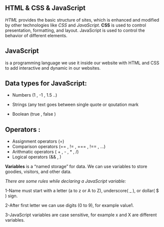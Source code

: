 ## HTML & CSS & JavaScript 


*HTML* provides the basic structure of sites, which is enhanced and modified by other technologies like *CSS* and *JavaScript*. **CSS** is used to control presentation, formatting, and layout. JavaScript is used to control the behavior of different elements.


## JavaScript 
is a programming language we use it inside our website with HTML and CSS to add interactive and dynamic in our websites.


## Data types for JavaScript:
 
- Numbers (1 , -1 , 1.5 ..)
+ Strings (any text goes between single quote or qoutation mark
* Boolean (true , false )


## Operators :
  
  * Assignment operators (=)
  * Comparison operators (== , != , === , !== , ...)
  * Arithmatic operators ( + , - , * , /)
  * Logical operators (&& ,  )
  
  
 **Variables**  is a “named storage” for data. We can use variables to store goodies, visitors, and other data.
  
  *There are some rules while declaring a JavaScript variable:*
  
  1-Name must start with a letter (a to z or A to Z), underscore( _ ), or dollar( $ ) sign.
  
  2-After first letter we can use digits (0 to 9), for example value1.
 
 3-JavaScript variables are case sensitive, for example x and X are different variables.
